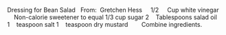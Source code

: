 Dressing for Bean Salad
 
From:  Gretchen Hess
 
 
1/2     Cup white vinegar
    Non-calorie sweetener to equal 1/3 cup sugar
2    Tablespoons salad oil
1    teaspoon salt
1    teaspoon dry mustard
    
 
Combine ingredients.
